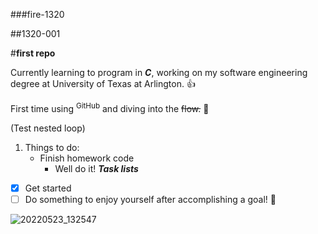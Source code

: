 ###fire-1320

##1320-001

#**first repo**

Currently learning to program in **_C_**, working on my software engineering degree at University of Texas at Arlington.
👍

First time using <sup>GitHub</sup> and diving into the ~~flow.~~ 🤖

(Test nested loop)
1. Things to do:
   - Finish homework code
     - Well do it!
**_Task lists_**
- [x] Get started
- [ ] Do something to enjoy yourself after accomplishing a goal! :tada:

![20220523_132547](https://user-images.githubusercontent.com/112142190/191875669-d8c63ba1-2d9e-40d3-abd0-b262f9d6648e.jpg)
